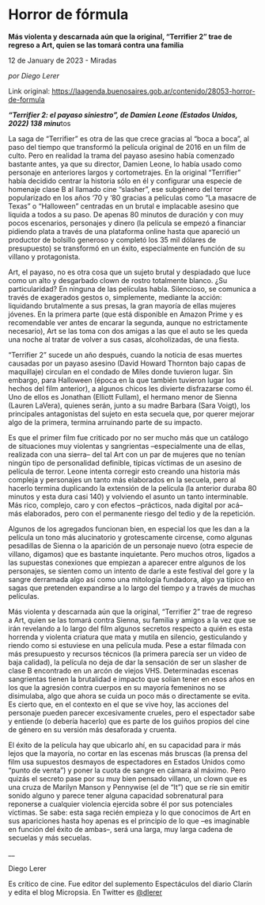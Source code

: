 # Horror de fórmula

**Más violenta y descarnada aún que la original, “Terrifier 2” trae de regreso a Art, quien se las tomará contra una familia**

12 de January de 2023 - Miradas

_por Diego Lerer_

Link original: https://laagenda.buenosaires.gob.ar/contenido/28053-horror-de-formula



***“Terrifier 2: el payaso siniestro”, de Damien Leone (Estados Unidos, 2022) 138 minu***tos




La saga de “Terrifier” es otra de las que crece gracias al “boca a boca”, al paso del tiempo que transformó la película original de 2016 en un film de culto. Pero en realidad la trama del payaso asesino había comenzado bastante antes, ya que su director, Damien Leone, lo había usado como personaje en anteriores largos y cortometrajes. En la original “Terrifier” había decidido centrar la historia sólo en él y configurar una especie de homenaje clase B al llamado cine “slasher”, ese subgénero del terror popularizado en los años ‘70 y ‘80 gracias a películas como “La masacre de Texas” o “Halloween” centradas en un brutal e implacable asesino que liquida a todos a su paso. De apenas 80 minutos de duración y con muy pocos escenarios, personajes y dinero (la película se empezó a financiar pidiendo plata a través de una plataforma online hasta que apareció un productor de bolsillo generoso y completó los 35 mil dólares de presupuesto) se transformó en un éxito, especialmente en función de su villano y protagonista.




Art, el payaso, no es otra cosa que un sujeto brutal y despiadado que luce como un alto y desgarbado clown de rostro totalmente blanco. ¿Su particularidad? En ninguna de las películas habla. Silencioso, se comunica a través de exagerados gestos o, simplemente, mediante la acción: liquidando brutalmente a sus presas, la gran mayoría de ellas mujeres jóvenes. En la primera parte (que está disponible en Amazon Prime y es recomendable ver antes de encarar la segunda, aunque no estrictamente necesario), Art se las toma con dos amigas a las que el auto se les queda una noche al tratar de volver a sus casas, alcoholizadas, de una fiesta.




“Terrifier 2” sucede un año después, cuando la noticia de esas muertes causadas por un payaso asesino (David Howard Thornton bajo capas de maquillaje) circulan en el condado de Miles donde tuvieron lugar. Sin embargo, para Halloween (época en la que también tuvieron lugar los hechos del film anterior), a algunos chicos les divierte disfrazarse como él. Uno de ellos es Jonathan (Elliott Fullam), el hermano menor de Sienna (Lauren LaVera), quienes serán, junto a su madre Barbara (Sara Voigt), los principales antagonistas del sujeto en esta secuela que, por querer mejorar algo de la primera, termina arruinando parte de su impacto.




Es que el primer film fue criticado por no ser mucho más que un catálogo de situaciones muy violentas y sangrientas –especialmente una de ellas, realizada con una sierra– del tal Art con un par de mujeres que no tenían ningún tipo de personalidad definible, típicas víctimas de un asesino de película de terror. Leone intenta corregir esto creando una historia más compleja y personajes un tanto más elaborados en la secuela, pero al hacerlo termina duplicando la extensión de la película (la anterior duraba 80 minutos y esta dura casi 140) y volviendo el asunto un tanto interminable. Más rico, complejo, caro y con efectos –prácticos, nada digital por acá– más elaborados, pero con el permanente riesgo del tedio y de la repetición.




Algunos de los agregados funcionan bien, en especial los que les dan a la película un tono más alucinatorio y grotescamente circense, como algunas pesadillas de Sienna o la aparición de un personaje nuevo (otra especie de villano, digamos) que es bastante inquietante. Pero muchos otros, ligados a las supuestas conexiones que empiezan a aparecer entre algunos de los personajes, se sienten como un intento de darle a este festival del gore y la sangre derramada algo así como una mitología fundadora, algo ya típico en sagas que pretenden expandirse a lo largo del tiempo y a través de muchas películas.




Más violenta y descarnada aún que la original, “Terrifier 2” trae de regreso a Art, quien se las tomará contra Sienna, su familia y amigos a la vez que se irán revelando a lo largo del film algunos secretos respecto a quién es esta horrenda y violenta criatura que mata y mutila en silencio, gesticulando y riendo como si estuviese en una película muda. Pese a estar filmada con más presupuesto y recursos técnicos (la primera parecía ser un video de baja calidad), la película no deja de dar la sensación de ser un slasher de clase B encontrado en un arcón de viejos VHS. Determinadas escenas sangrientas tienen la brutalidad e impacto que solían tener en esos años en los que la agresión contra cuerpos en su mayoría femeninos no se disimulaba, algo que ahora se cuida un poco más o directamente se evita. Es cierto que, en el contexto en el que se vive hoy, las acciones del personaje pueden parecer excesivamente crueles, pero el espectador sabe y entiende (o debería hacerlo) que es parte de los guiños propios del cine de género en su versión más desaforada y cruenta.




El éxito de la película hay que ubicarlo ahí, en su capacidad para ir más lejos que la mayoría, no cortar en las escenas más bruscas (la prensa del film usa supuestos desmayos de espectadores en Estados Unidos como “punto de venta”) y poner la cuota de sangre en cámara al máximo. Pero quizás el secreto pase por su muy bien pensado villano, un clown que es una cruza de Marilyn Manson y Pennywise (el de “It”) que se ríe sin emitir sonido alguno y parece tener alguna capacidad sobrenatural para reponerse a cualquier violencia ejercida sobre él por sus potenciales víctimas. Se sabe: esta saga recién empieza y lo que conocimos de Art en sus apariciones hasta hoy apenas es el principio de lo que –es imaginable en función del éxito de ambas–, será una larga, muy larga cadena de secuelas y más secuelas.




\_\_




Diego Lerer




Es crítico de cine. Fue editor del suplemento Espectáculos del diario Clarín y edita el blog Micropsia. En Twitter es [@dlerer](https://twitter.com/dlerer)



